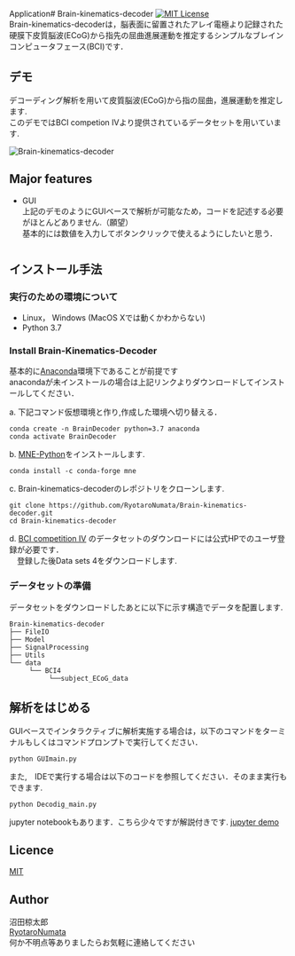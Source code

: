 Application# Brain-kinematics-decoder
[![MIT License](http://img.shields.io/badge/license-MIT-blue.svg?style=flat)](https://github.com/RyotaroNumata/Brain-kinematics-decoder/blob/master/LICENSE) <br>
Brain-kinematics-decoderは，脳表面に留置されたアレイ電極より記録された硬膜下皮質脳波(ECoG)から指先の屈曲進展運動を推定するシンプルなブレインコンピュータフェース(BCI)です．<br>


## デモ
デコーディング解析を用いて皮質脳波(ECoG)から指の屈曲，進展運動を推定します.<br>
このデモではBCI competion Ⅳより提供されているデータセットを用いています.<br>


![Brain-kinematics-decoder](https://user-images.githubusercontent.com/60598478/74128402-70010180-4c20-11ea-825c-846e36d016f9.gif)

## Major features
- GUI<br>
上記のデモのようにGUIベースで解析が可能なため，コードを記述する必要がほとんどありません.（願望）<br>
基本的には数値を入力してボタンクリックで使えるようにしたいと思う．
#

## インストール手法
### 実行のための環境について
- Linux， Windows (MacOS Xでは動くかわからない)
- Python 3.7

### Install Brain-Kinematics-Decoder
基本的に[Anaconda](https://www.anaconda.com/enterprise/)環境下であることが前提です<br>
anacondaが未インストールの場合は上記リンクよりダウンロードしてインストールしてください．<br>

a. 下記コマンド仮想環境と作り,作成した環境へ切り替える．

```shell
conda create -n BrainDecoder python=3.7 anaconda
conda activate BrainDecoder
```

b. [MNE-Python](https://anaconda.org/conda-forge/mne)をインストールします.

```shell
conda install -c conda-forge mne
```

c. Brain-kinematics-decoderのレポジトリをクローンします.

```shell
git clone https://github.com/RyotaroNumata/Brain-kinematics-decoder.git
cd Brain-kinematics-decoder
```
d. [BCI competition Ⅳ](http://www.bbci.de/competition/iv/) のデータセットのダウンロードには公式HPでのユーザ登録が必要です．<br>　登録した後Data sets 4をダウンロードします.

### データセットの準備 <br>
データセットをダウンロードしたあとに以下に示す構造でデータを配置します.<br>
```
Brain-kinematics-decoder
├── FileIO
├── Model
├── SignalProcessing
├── Utils
└── data
     └── BCI4
          └──subject_ECoG_data
```
## 解析をはじめる<br>
GUIベースでインタラクティブに解析実施する場合は，以下のコマンドをターミナルもしくはコマンドプロンプトで実行してください．<br>
```
python GUImain.py
```
また,　IDEで実行する場合は以下のコードを参照してください．そのまま実行もできます.
```
python Decodig_main.py
```
jupyter notebookもあります．こちら少々ですが解説付きです.
[jupyter demo](https://github.com/RyotaroNumata/Brain-kinematics-decoder/blob/master/Decoding_code_demo.ipynb)


## Licence

[MIT](https://github.com/RyotaroNumata/Brain-kinematics-decoder/blob/master/LICENSE)

## Author
沼田椋太郎<br>
[RyotaroNumata](https://github.com/RyotaroNumata)<br>
何か不明点等ありましたらお気軽に連絡してください